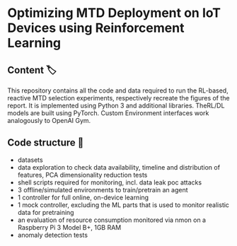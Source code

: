 # Optimizing MTD Deployment on IoT Devices using Reinforcement Learning

## Content :label:
This repository contains all the code and data required to run the RL-based, reactive MTD selection experiments, 
respectively recreate the figures of the report. It is implemented using Python 3 and additional libraries. 
TheRL/DL models are built using PyTorch. Custom Environment interfaces work analogously to OpenAI Gym.


## Code structure :book:
- datasets
- data exploration to check data availability, timeline and distribution of features, PCA dimensionality reduction tests
- shell scripts required for monitoring, incl. data leak poc attacks
- 3 offline/simulated environments to train/pretrain an agent
- 1 controller for full online, on-device learning
- 1 mock controller, excluding the ML parts that is used to monitor realistic data for pretraining
- an evaluation of resource consumption monitored via nmon on a Raspberry Pi 3 Model B+, 1GB RAM
- anomaly detection tests